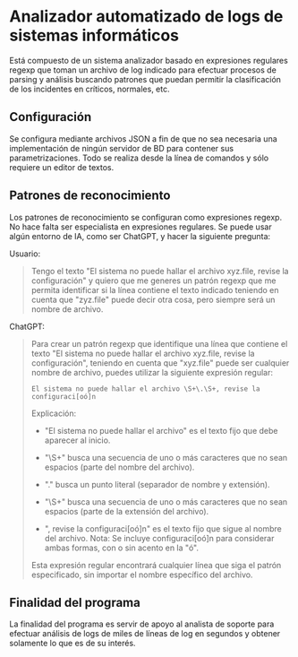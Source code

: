 # Analizador automatizado de logs de sistemas informáticos

Está compuesto de un sistema analizador basado en expresiones regulares regexp que toman un archivo de log indicado para efectuar procesos de parsing y análisis buscando patrones que puedan permitir la clasificación de los incidentes en críticos, normales, etc.

## Configuración

Se configura mediante archivos JSON a fin de que no sea necesaria una implementación de ningún servidor de BD para contener sus parametrizaciones. Todo se realiza desde la línea de comandos y sólo requiere un editor de textos.

## Patrones de reconocimiento

Los patrones de reconocimiento se configuran como expresiones regexp. No hace falta ser especialista en expresiones regulares. Se puede usar algún entorno de IA, como ser ChatGPT, y hacer la siguiente pregunta:

Usuario:

> Tengo el texto "El sistema no puede hallar el archivo xyz.file, revise la configuración" y quiero que me generes un patrón regexp que me permita identificar si la línea contiene el texto indicado teniendo en cuenta que "zyz.file" puede decir otra cosa, pero siempre será un nombre de archivo.

ChatGPT:

> Para crear un patrón regexp que identifique una línea que contiene el texto "El sistema no puede hallar el archivo xyz.file, revise la configuración", teniendo en cuenta que "xyz.file" puede ser cualquier nombre de archivo, puedes utilizar la siguiente expresión regular:
> 
> ```regexp
> El sistema no puede hallar el archivo \S+\.\S+, revise la configuraci[oó]n
> ```
> 
> Explicación:
> 
> - "El sistema no puede hallar el archivo" es el texto fijo que debe aparecer al inicio.
>   
> - "\S+" busca una secuencia de uno o más caracteres que no sean espacios (parte del nombre del archivo).
>   
> - "\." busca un punto literal (separador de nombre y extensión).
>   
> - "\S+" busca una secuencia de uno o más caracteres que no sean espacios (parte de la extensión del archivo).
>   
> - ", revise la configuraci[oó]n" es el texto fijo que sigue al nombre del archivo. 
>   Nota: Se incluye configuraci[oó]n para considerar ambas formas, con o sin acento en la "ó".
>   
> 
> Esta expresión regular encontrará cualquier línea que siga el patrón especificado, sin importar el nombre específico del archivo.

## Finalidad del programa

La finalidad del programa es servir de apoyo al analista de soporte para efectuar análisis de logs de miles de líneas de log en segundos y obtener solamente lo que es de su interés.

